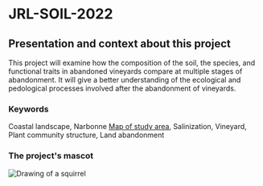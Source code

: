 # JRL-SOIL-2022

## Presentation and context about this project
This project will examine how the composition of the soil, the species, and functional traits in abandoned vineyards compare at multiple stages of abandonment. It will give a better understanding of the ecological and pedological processes involved after the abandonment of vineyards.

### Keywords
Coastal landscape, 
Narbonne [Map of study area](https://www.google.com/maps/d/edit?mid=1WvWkQMNoQ4WSV88bZOA1-eTJDtL4gEBf&ll=43.195857142560186%2C3.1761674999999734&z=10),
Salinization,
Vineyard,
Plant community structure,
Land abandonment

### The project's mascot
![Drawing of a squirrel](https://i.pinimg.com/736x/3b/51/d4/3b51d43554bf7aa71d750329af700d81--pastel-drawing-pastel-art.jpg)

